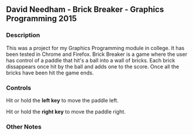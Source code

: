 ## David Needham - Brick Breaker - Graphics Programming 2015
### Description
This was a project for my Graphics Programming module in college. It has been tested in Chrome and Firefox.
Brick Breaker is a game where the user has control of a paddle that hit's a ball into a wall of bricks.
Each brick dissappears once hit by the ball and adds one to the score. Once all the bricks have been hit the game ends.

### Controls
Hit or hold the **left key** to move the paddle left.

Hit or hold the **right key** to move the paddle right.

### Other Notes




